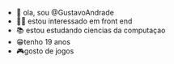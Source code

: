 - 👋 ola, sou @GustavoAndrade
- 👨‍💻 estou interessado em front end
- 📚 estou estudando ciencias da computaçao
- 😁tenho 19 anos
- 🎮gosto de jogos

<!---
GustavoAndradeM/GustavoAndradeM is a ✨ special ✨ repository because its `README.md` (this file) appears on your GitHub profile.
You can click the Preview link to take a look at your changes.
--->
